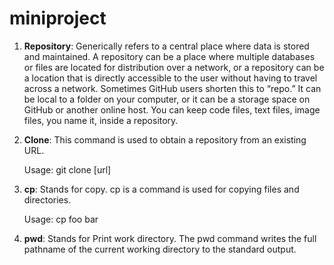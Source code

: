 # miniproject

1. **Repository**:
	Generically refers to a central place where data is stored and maintained. A repository can be a place where multiple databases or files are located for distribution over a network, or a repository can be a location that is directly accessible to the user without having to travel across a network. Sometimes GitHub users shorten this to “repo.” It can be local to a folder on your computer, or it can be a storage space on GitHub or another online host. You can keep code files, text files, image files, you name it, inside a repository.


2. **Clone**:
	This command is used to obtain a repository from an existing URL.

	Usage: git clone [url]

3. **cp**:
	Stands for copy. cp is a command is used for copying files and directories.

	Usage: cp foo bar

4. **pwd**:
	Stands for Print work directory. The pwd command writes the full pathname of the current working directory to the standard output.